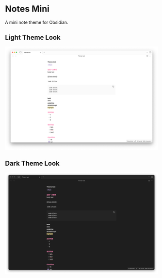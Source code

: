 # Notes Mini
A mini note theme for Obsidian.

## Light Theme Look
![light theme](img/light.png)

## Dark Theme Look
![dark theme](img/dark.png)